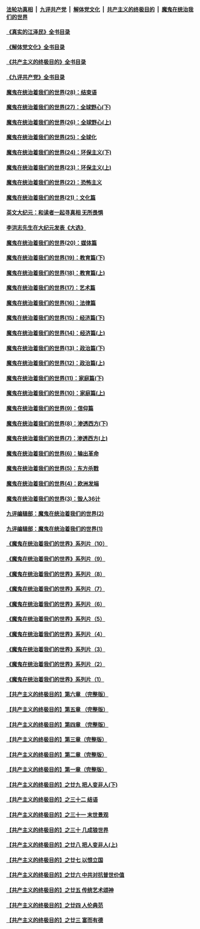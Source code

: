 ####  [法轮功真相](../../../../basic/blob/master/README.md?t=08032001) &nbsp;|&nbsp; [九评共产党](../../../../9ping.md/blob/master/README.md?t=08032001) &nbsp;|&nbsp; [解体党文化](../../../../jtdwh.md/blob/master/README.md?t=08032001)  &nbsp;|&nbsp; [共产主义的终极目的](../../../../gczydzjmd.md/blob/master/README.md?t=08032001) &nbsp;|&nbsp; [魔鬼在统治我们的世界](../../../../mgztzwmdsj.md/blob/master/README.md?t=08032001) 

#### [《真实的江泽民》全书目录](../pages/nsc422/n13721399.md?t=08032001) 

#### [《解体党文化》全书目录](../pages/nsc422/n13721157.md?t=08032001) 

#### [《共产主义的终极目的》全书目录](../pages/nsc422/n13721048.md?t=08032001) 

#### [《九评共产党》全书目录](../pages/nsc422/n13708085.md?t=08032001) 

#### [魔鬼在统治着我们的世界(28)：结束语](../pages/nsc422/n10936246.md?t=08032001) 

#### [魔鬼在统治着我们的世界(27)：全球野心(下)](../pages/nsc422/n10928319.md?t=08032001) 

#### [魔鬼在统治着我们的世界(26)：全球野心(上)](../pages/nsc422/n10900318.md?t=08032001) 

#### [魔鬼在统治着我们的世界(25)：全球化](../pages/nsc422/n10788205.md?t=08032001) 

#### [魔鬼在统治着我们的世界(24)：环保主义(下)](../pages/nsc422/n10695307.md?t=08032001) 

#### [魔鬼在统治着我们的世界(23)：环保主义(上)](../pages/nsc422/n10688613.md?t=08032001) 

#### [魔鬼在统治着我们的世界(22)：恐怖主义](../pages/nsc422/n10614727.md?t=08032001) 

#### [魔鬼在统治着我们的世界(21)：文化篇](../pages/nsc422/n10597706.md?t=08032001) 

#### [英文大纪元：和读者一起寻真相 无所畏惧](../pages/nsc422/n12542027.md?t=08032001) 

#### [李洪志先生在大纪元发表《大选》](../pages/nsc422/n12534746.md?t=08032001) 

#### [魔鬼在统治着我们的世界(20)：媒体篇](../pages/nsc422/n10586579.md?t=08032001) 

#### [魔鬼在统治着我们的世界(19)：教育篇(下)](../pages/nsc422/n10564808.md?t=08032001) 

#### [魔鬼在统治着我们的世界(18)：教育篇(上)](../pages/nsc422/n10526970.md?t=08032001) 

#### [魔鬼在统治着我们的世界(17)：艺术篇](../pages/nsc422/n10499093.md?t=08032001) 

#### [魔鬼在统治着我们的世界(16)：法律篇](../pages/nsc422/n10485969.md?t=08032001) 

#### [魔鬼在统治着我们的世界(15)：经济篇(下)](../pages/nsc422/n10469975.md?t=08032001) 

#### [魔鬼在统治着我们的世界(14)：经济篇(上)](../pages/nsc422/n10457370.md?t=08032001) 

#### [魔鬼在统治着我们的世界(13)：政治篇(下)](../pages/nsc422/n10448270.md?t=08032001) 

#### [魔鬼在统治着我们的世界(12)：政治篇(上)](../pages/nsc422/n10444576.md?t=08032001) 

#### [魔鬼在统治着我们的世界(11)：家庭篇(下)](../pages/nsc422/n10440961.md?t=08032001) 

#### [魔鬼在统治着我们的世界(10)：家庭篇(上)](../pages/nsc422/n10435448.md?t=08032001) 

#### [魔鬼在统治着我们的世界(9)：信仰篇](../pages/nsc422/n10432159.md?t=08032001) 

#### [魔鬼在统治着我们的世界(8)：渗透西方(下)](../pages/nsc422/n10429603.md?t=08032001) 

#### [魔鬼在统治着我们的世界(7)：渗透西方(上)](../pages/nsc422/n10426013.md?t=08032001) 

#### [魔鬼在统治着我们的世界(6)：输出革命](../pages/nsc422/n10421536.md?t=08032001) 

#### [魔鬼在统治着我们的世界(5)：东方杀戮](../pages/nsc422/n10417707.md?t=08032001) 

#### [魔鬼在统治着我们的世界(4)：欧洲发端](../pages/nsc422/n10414890.md?t=08032001) 

#### [魔鬼在统治着我们的世界(3)：毁人36计](../pages/nsc422/n10411583.md?t=08032001) 

#### [九评编辑部：魔鬼在统治着我们的世界(2)](../pages/nsc422/n10410036.md?t=08032001) 

#### [九评编辑部：魔鬼在统治着我们的世界(1)](../pages/nsc422/n10406825.md?t=08032001) 

#### [《魔鬼在统治着我们的世界》系列片（10）](../pages/nsc422/n12292670.md?t=08032001) 

#### [《魔鬼在统治着我们的世界》系列片（9）](../pages/nsc422/n12290859.md?t=08032001) 

#### [《魔鬼在统治着我们的世界》系列片（8）](../pages/nsc422/n12287445.md?t=08032001) 

#### [《魔鬼在统治着我们的世界》系列片（7）](../pages/nsc422/n12283425.md?t=08032001) 

#### [《魔鬼在统治着我们的世界》系列片（6）](../pages/nsc422/n12282314.md?t=08032001) 

#### [《魔鬼在统治着我们的世界》系列片（5）](../pages/nsc422/n12281419.md?t=08032001) 

#### [《魔鬼在统治着我们的世界》系列片（4）](../pages/nsc422/n12274024.md?t=08032001) 

#### [《魔鬼在统治着我们的世界》系列片（3）](../pages/nsc422/n12271322.md?t=08032001) 

#### [《魔鬼在统治着我们的世界》系列片（2）](../pages/nsc422/n12269049.md?t=08032001) 

#### [《魔鬼在统治着我们的世界》系列片（1）](../pages/nsc422/n12267575.md?t=08032001) 

#### [【共产主义的终极目的】第六章 （完整版）](../pages/nsc422/n11428913.md?t=08032001) 

#### [【共产主义的终极目的】第五章 （完整版）](../pages/nsc422/n11428912.md?t=08032001) 

#### [【共产主义的终极目的】第四章 （完整版）](../pages/nsc422/n11428907.md?t=08032001) 

#### [【共产主义的终极目的】第三章（完整版）](../pages/nsc422/n11428848.md?t=08032001) 

#### [【共产主义的终极目的】第二章（完整版）](../pages/nsc422/n11428831.md?t=08032001) 

#### [【共产主义的终极目的】第一章（完整版）](../pages/nsc422/n11417651.md?t=08032001) 

#### [【共产主义的终极目的】之廿九 把人变非人(下)](../pages/nsc422/n11344140.md?t=08032001) 

#### [【共产主义的终极目的】之三十二 结语](../pages/nsc422/n11360535.md?t=08032001) 

#### [【共产主义的终极目的】之三十一 末世景观](../pages/nsc422/n11351129.md?t=08032001) 

#### [【共产主义的终极目的】之三十 几成狼世界](../pages/nsc422/n11348280.md?t=08032001) 

#### [【共产主义的终极目的】之廿八 把人变非人(上)](../pages/nsc422/n11340492.md?t=08032001) 

#### [【共产主义的终极目的】之廿七 以恨立国](../pages/nsc422/n11336944.md?t=08032001) 

#### [【共产主义的终极目的】之廿六 中共对抗普世价值](../pages/nsc422/n11324785.md?t=08032001) 

#### [【共产主义的终极目的】之廿五 传统艺术颂神](../pages/nsc422/n11296396.md?t=08032001) 

#### [【共产主义的终极目的】之廿四 人伦典范](../pages/nsc422/n11296397.md?t=08032001) 

#### [【共产主义的终极目的】之廿三 富而有德](../pages/nsc422/n11283598.md?t=08032001) 

